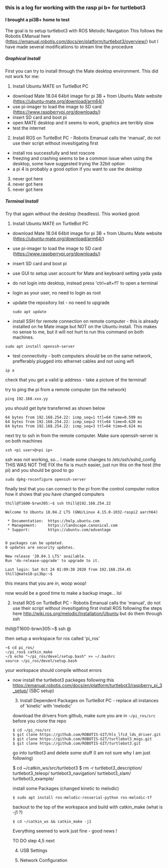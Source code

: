 ### this is a log for working with the rasp pi b+ for turtlebot3

#### I brought a pi3B+ home to test
The goal is to setup turtlebot3 with ROS Melodic Navigation
This follows the Robotis EManual here (https://emanual.robotis.com/docs/en/platform/turtlebot3/overview/)
but I have made several modifications to stream line the procedure

##### Graphical Install 
First you can try to install through the Mate desktop environment. This did not work for me:

1) Install Ubuntu MATE on TurtleBot PC 
* download Mate 18.04 64bit image for pi 3B + from Ubuntu Mate website (https://ubuntu-mate.org/download/arm64/)
* use pi-imager to load the image to SD card (https://www.raspberrypi.org/downloads/) 
* insert SD card and boot pi
* open MATE desktop and it seems to work, graphics are terribly slow
* test the internet

2) Install ROS on TurtleBot PC - Robotis Emanual calls the 'manual', do not use their script without invesitigating first
* install ros successfully and test roscore
* freezing and crashing seems to be a common issue when using the desktop, some have suggested trying the 32bit option
* a pi 4 is probably a good option if you want to use the desktop

3) never got here
4) never got here
5) never got here


##### Terminal Install
Try that again  without the desktop (headless). This worked good:

1) Install Ubuntu MATE on TurtleBot PC 
* download Mate 18.04 64bit image for pi 3B + from Ubuntu Mate website (https://ubuntu-mate.org/download/arm64/)
* use pi-imager to load the image to SD card (https://www.raspberrypi.org/downloads/)
* insert SD card and boot pi
* use GUI to setup user account for Mate and keyboard setting yada yada
* do not login into desktop, instead press 'ctrl+alt+f1' to open a terminal
* login as your user, no need to login as root

* update the repository list - no need to upgrade

  `sudo apt update`

* install SSH for remote connection on remote computer - this is already installed on he Mate image but NOT on the Ubuntu install.  This makes no sense to me, but it will not hurt to run this command on both machines.  

 `sudo apt install openssh-server`

* test connectivity - both computers should be on the same network, prefferably plugged into ethernet cables and not using wifi

 `ip a`

  check that you get a valid ip address - take a picture of the terminal!

  try to ping the pi from a remote computer (on the network)

  `ping 192.168.xxx.yy`

  you should get byte transferred as shown below

  ```PING 192.168.254.22 (192.168.254.22) 56(84) bytes of data.
  64 bytes from 192.168.254.22: icmp_seq=1 ttl=64 time=0.599 ms
  64 bytes from 192.168.254.22: icmp_seq=2 ttl=64 time=0.620 ms
  64 bytes from 192.168.254.22: icmp_seq=3 ttl=64 time=0.624 ms
  ```
  next try to ssh in from the remote computer. Make sure openssh-server is on both machines

 `ssh <pi user>@<pi ip>`

  ssh was not working, so... I made some changes to /etc/ssh/sshd_config THIS WAS NOT THE FIX
  the fix is much easier, just run this on the host (the pi) and you should be good to go

  `sudo dpkg-reconfigure openssh-server`

  finally test that you can connect to the pi from the control computer
  notice how it shows that you have changed computers

  `thill@T1600-brwn305:~$ ssh thill@192.168.254.22`

  ```  thill@192.168.254.22's password:
  Welcome to Ubuntu 18.04.2 LTS (GNU/Linux 4.15.0-1032-raspi2 aarch64)

   * Documentation:  https://help.ubuntu.com
   * Management:     https://landscape.canonical.com
   * Support:        https://ubuntu.com/advantage


  0 packages can be updated.
  0 updates are security updates.

  New release '20.04.1 LTS' available.
  Run 'do-release-upgrade' to upgrade to it.

  Last login: Sat Oct 24 01:09:38 2020 from 192.168.254.45
  thill@mate18-pi3bp:~$
  ```
  this means that you are in, woop woop!

  now would be a good time to make a backup image... lol
  
  2) Install ROS on TurtleBot PC - Robotis Emanual calls the 'manual', do not use their script without invesitigating first
  install ROS following  the steps here http://wiki.ros.org/melodic/Installation/Ubuntu but do them through ssh
  
  thill@T1600-brwn305:~$ ssh <pi user>@<pi ip>

  then setup a workspace for ros called 'pi_ros'

  ``` ~$ mkdir -p ~/pi_ros/src
  ~$ cd pi_ros/
  ~/pi_ros$ catkin_make
  ~/$ echo "~/pi_ros/devel/setup.bash" >> ~/.bashrc
  source ~/pi_ros/devel/setup.bash 
  ```

  your workspace should compile without errors

* now install the turtlebot3 packeges following this https://emanual.robotis.com/docs/en/platform/turtlebot3/raspberry_pi_3_setup/ (SBC setup)

 

   3) Install Dependent Packages on TurtleBot PC - replace all instances of 'kinetic' with 'melodic'


   download the drivers from github, make sure you are in `~/pi_ros/src`  before you clone the repo
   
   ```
   $ cd ~/pi_ros/src
   $ git clone https://github.com/ROBOTIS-GIT/hls_lfcd_lds_driver.git
   $ git clone https://github.com/ROBOTIS-GIT/turtlebot3_msgs.git
   $ git clone https://github.com/ROBOTIS-GIT/turtlebot3.git
   ```

   go into turtlbot3 and delete some stuff (I am not sure why I am just following)

   $ cd ~/catkin_ws/src/turtlebot3
   $ rm -r turtlebot3_description/ turtlebot3_teleop/ turtlebot3_navigation/ turtlebot3_slam/ turtlebot3_example/
   
   install some Packages (changed kinetic to melodic)

   `$ sudo apt install ros-melodic-rosserial-python ros-melodic-tf`


   backout to the top of the workspace and build with catkin_make (what is -j1 ?)

   `$ cd ~/catkin_ws && catkin_make -j1`

   Everything seemed to work just fine - good news !

   TO DO  step 4,5 next

   4) USB Settings

   5) Network Configuration
